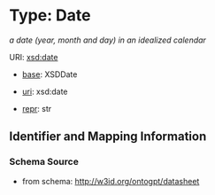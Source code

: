 # Type: Date




_a date (year, month and day) in an idealized calendar_



URI: [xsd:date](http://www.w3.org/2001/XMLSchema#date)

* [base](https://w3id.org/linkml/base): XSDDate

* [uri](https://w3id.org/linkml/uri): xsd:date

* [repr](https://w3id.org/linkml/repr): str








## Identifier and Mapping Information







### Schema Source


* from schema: http://w3id.org/ontogpt/datasheet



